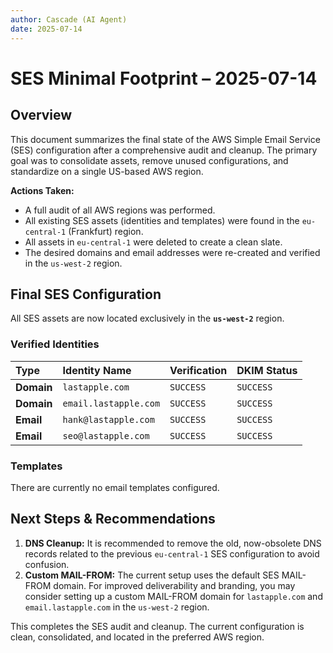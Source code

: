 ```yaml
---
author: Cascade (AI Agent)
date: 2025-07-14
---
```


# SES Minimal Footprint – 2025-07-14

## Overview

This document summarizes the final state of the AWS Simple Email Service (SES) configuration after a comprehensive audit and cleanup. The primary goal was to consolidate assets, remove unused configurations, and standardize on a single US-based AWS region.

**Actions Taken:**
*   A full audit of all AWS regions was performed.
*   All existing SES assets (identities and templates) were found in the `eu-central-1` (Frankfurt) region.
*   All assets in `eu-central-1` were deleted to create a clean slate.
*   The desired domains and email addresses were re-created and verified in the `us-west-2` region.

## Final SES Configuration

All SES assets are now located exclusively in the **`us-west-2`** region.

### Verified Identities

| Type       | Identity Name         | Verification | DKIM Status |
| :--------- | :-------------------- | :----------- | :---------- |
| **Domain** | `lastapple.com`       | `SUCCESS`    | `SUCCESS`   |
| **Domain** | `email.lastapple.com` | `SUCCESS`    | `SUCCESS`   |
| **Email**  | `hank@lastapple.com`  | `SUCCESS`    | `SUCCESS`   |
| **Email**  | `seo@lastapple.com`   | `SUCCESS`    | `SUCCESS`   |

### Templates

There are currently no email templates configured.

## Next Steps & Recommendations

1.  **DNS Cleanup:** It is recommended to remove the old, now-obsolete DNS records related to the previous `eu-central-1` SES configuration to avoid confusion.
2.  **Custom MAIL-FROM:** The current setup uses the default SES MAIL-FROM domain. For improved deliverability and branding, you may consider setting up a custom MAIL-FROM domain for `lastapple.com` and `email.lastapple.com` in the `us-west-2` region.

This completes the SES audit and cleanup. The current configuration is clean, consolidated, and located in the preferred AWS region.
